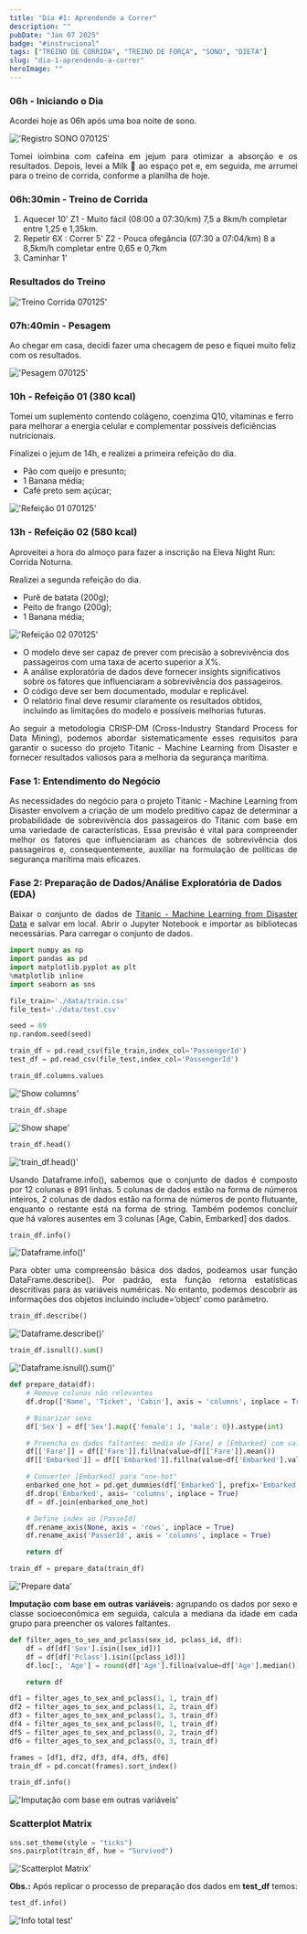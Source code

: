 ```yaml
---
title: "Dia #1: Aprendendo a Correr"
description: ""
pubDate: "Jan 07 2025"
badge: "#instrucional"
tags: ["TREINO DE CORRIDA", "TREINO DE FORÇA", "SONO", "DIETA"]
slug: "dia-1-aprendendo-a-correr"
heroImage: ""
---
```


<h3>06h - Iniciando o Dia</h3>

<p style="text-align: justify">
    Acordei hoje as 06h após uma boa noite de sono.
</p>

!['Registro SONO 070125'](https://henriquesilva.dev/registro-sono-070125.png "Registro SONO 070125")

<p style="text-align: justify">
    Tomei ioimbina com cafeína em jejum para otimizar a absorção e os resultados. Depois, levei a Milk 🐶 ao espaço pet e, em seguida, me arrumei para o treino de corrida, conforme a planilha de hoje.
</p>

<h3>06h:30min - Treino de Corrida</h3>

1. Aquecer 10' Z1 - Muito fácil (08:00 a 07:30/km) 7,5 a 8km/h completar entre 1,25 e 1,35km.
2. Repetir 6X :  Correr 5' Z2 - Pouca ofegância (07:30 a 07:04/km) 8 a 8,5km/h    completar entre 0,65 e 0,7km
3. Caminhar 1'

<h3>Resultados do Treino</h3>

!['Treino Corrida 070125'](https://henriquesilva.dev/treino-corrida-070125.png "Treino Corrida 070125")

<h3>07h:40min - Pesagem</h3>

Ao chegar em casa, decidi fazer uma checagem de peso e fiquei muito feliz com os resultados.

!['Pesagem 070125'](https://henriquesilva.dev/checagem-peso-070125.png "Pesagem 070125")

<h3>10h - Refeição 01 (380 kcal)</h3>

Tomei um suplemento contendo colágeno, coenzima Q10, vitaminas e ferro para melhorar a energia celular e complementar possíveis deficiências nutricionais.

Finalizei o jejum de 14h, e realizei a primeira refeição do dia.

- Pão com queijo e presunto;
- 1 Banana média;
- Café preto sem açúcar;

!['Refeição 01 070125'](https://henriquesilva.dev/refeicao-01-070125.png "Refeição 01 070125")


<h3>13h - Refeição 02 (580 kcal)</h3>

Aproveitei a hora do almoço para fazer a inscrição na Eleva Night Run: Corrida Noturna.

Realizei a segunda refeição do dia.

- Purê de batata (200g);
- Peito de frango (200g);
- 1 Banana média;

!['Refeição 02 070125'](https://henriquesilva.dev/refeicao-02-070125.png "Refeição 02 070125")

- O modelo deve ser capaz de prever com precisão a sobrevivência dos passageiros com uma taxa de acerto superior a X%.
- A análise exploratória de dados deve fornecer insights significativos sobre os fatores que influenciaram a sobrevivência dos passageiros.
- O código deve ser bem documentado, modular e replicável.
- O relatório final deve resumir claramente os resultados obtidos, incluindo as limitações do modelo e possíveis melhorias futuras.

<p style="text-align: justify">
    Ao seguir a metodologia CRISP-DM (Cross-Industry Standard Process for Data Mining), podemos abordar sistematicamente esses requisitos para garantir o sucesso do projeto Titanic - Machine Learning from Disaster e fornecer resultados valiosos para a melhoria da segurança marítima.
</p>

<h3>Fase 1: Entendimento do Negócio</h3>

<p style="text-align: justify">
    As necessidades do negócio para o projeto Titanic - Machine Learning from Disaster envolvem a criação de um modelo preditivo capaz de determinar a probabilidade de sobrevivência dos passageiros do Titanic com base em uma variedade de características. Essa previsão é vital para compreender melhor os fatores que influenciaram as chances de sobrevivência dos passageiros e, consequentemente, auxiliar na formulação de políticas de segurança marítima mais eficazes.
</p>

<h3>Fase 2: Preparação de Dados/Análise Exploratória de Dados (EDA)</h3>

<p style="text-align: justify">
    Baixar o conjunto de dados de <a href="https://www.kaggle.com/competitions/titanic/data" target="_blank">Titanic - Machine Learning from Disaster Data</a> e salvar em local. Abrir o Jupyter Notebook e importar as bibliotecas necessárias. Para carregar o conjunto de dados.
</p>

``` python
import numpy as np
import pandas as pd
import matplotlib.pyplot as plt
%matplotlib inline
import seaborn as sns

file_train='./data/train.csv'
file_test='./data/test.csv'

seed = 69
np.random.seed(seed)

train_df = pd.read_csv(file_train,index_col='PassengerId')
test_df = pd.read_csv(file_test,index_col='PassengerId')
```

```python
train_df.columns.values
```
!['Show columns'](https://henriquesilva.dev/show_columns.png "Show columns")

```python
train_df.shape
```
!['Show shape'](https://henriquesilva.dev/shape_titanic.png "Show shape")


```python
train_df.head()
````

!['train_df.head()'](https://henriquesilva.dev/head_titanic.png "train_df.head()")

<p style="text-align: justify">
    Usando Dataframe.info(), sabemos que o conjunto de dados é composto por 12 colunas e 891 linhas. 5 colunas de dados estão na forma de números inteiros, 2 colunas de dados estão na forma de números de ponto flutuante, enquanto o restante está na forma de string. Também podemos concluir que há valores ausentes em 3 colunas [Age, Cabin, Embarked] dos dados.
</p>

```python
train_df.info()
```

!['Dataframe.info()'](https://henriquesilva.dev/df_info.png "Dataframe.info()")


<p style="text-align: justify">
    Para obter uma compreensão básica dos dados, podeamos usar função DataFrame.describe(). Por padrão, esta função retorna estatísticas descritivas para as variáveis numéricas. No entanto, podemos descobrir as informações dos objetos incluindo include=’object’ como parâmetro.
</p>

```python
train_df.describe()
```

!['Dataframe.describe()'](https://henriquesilva.dev/df_describe.png "Dataframe.describe()")

```python
train_df.isnull().sum()
````

!['Dataframe.isnull().sum()'](https://henriquesilva.dev/isnull.png "Dataframe.isnull().sum()")

```python
def prepare_data(df):
    # Remove colunas não relevantes
    df.drop(['Name', 'Ticket', 'Cabin'], axis = 'columns', inplace = True)

    # Binarizar sexo
    df['Sex'] = df['Sex'].map({'female': 1, 'male': 0}).astype(int)

    # Preencha os dados faltantes: media de [Fare] e [Embarked] com valor mais frequente
    df[['Fare']] = df[['Fare']].fillna(value=df[['Fare']].mean())
    df[['Embarked']] = df[['Embarked']].fillna(value=df['Embarked'].value_counts().idxmax())

    # Converter [Embarked] para "one-hot"
    enbarked_one_hot = pd.get_dummies(df['Embarked'], prefix='Embarked', dtype=int)
    df.drop('Embarked', axis= 'columns', inplace = True)
    df = df.join(enbarked_one_hot)

    # Define index ao [PasseId]
    df.rename_axis(None, axis = 'rows', inplace = True)
    df.rename_axis('PasserId', axis = 'columns', inplace = True)

    return df
````

```python
train_df = prepare_data(train_df)
```

!['Prepare data'](https://henriquesilva.dev/prep_data_titanic.png "Prepare data")

<p style="text-align: justify">
<b>Imputação com base em outras variáveis:</b> agrupando os dados por sexo e classe socioeconômica em seguida, calcula a mediana da idade em cada grupo para preencher os valores faltantes.
</p>

```python
def filter_ages_to_sex_and_pclass(sex_id, pclass_id, df):
    df = df[df['Sex'].isin([sex_id])]
    df = df[df['Pclass'].isin([pclass_id])]
    df.loc[:, 'Age'] = round(df['Age'].fillna(value=df['Age'].median()))

    return df
```

```python
df1 = filter_ages_to_sex_and_pclass(1, 1, train_df)
df2 = filter_ages_to_sex_and_pclass(1, 2, train_df)
df3 = filter_ages_to_sex_and_pclass(1, 3, train_df)
df4 = filter_ages_to_sex_and_pclass(0, 1, train_df)
df5 = filter_ages_to_sex_and_pclass(0, 2, train_df)
df6 = filter_ages_to_sex_and_pclass(0, 3, train_df)
```

```python
frames = [df1, df2, df3, df4, df5, df6]
train_df = pd.concat(frames).sort_index()

train_df.info()
```

!['Imputação com base em outras variáveis'](https://henriquesilva.dev/info_total.png "Imputação com base em outras variáveis")

<h3>Scatterplot Matrix</h3>

```python
sns.set_theme(style = "ticks")
sns.pairplot(train_df, hue = "Survived")
```
!['Scatterplot Matrix'](https://henriquesilva.dev/scatterplot_m_titanic.png "Scatterplot Matrix")

<p style="text-align: justify">
<b>Obs.:</b> Após replicar o processo de preparação dos dados em <b>test_df</b> temos: 
</p>

```python
test_df.info()
```

!['Info total test'](https://henriquesilva.dev/info_total_test.png "Info total test")